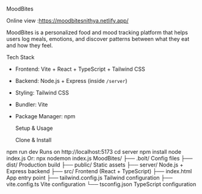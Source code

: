  MoodBites

Online view :https://moodbitesnithya.netlify.app/

 MoodBites  is a personalized food and mood tracking platform that helps users log meals, emotions, and discover patterns between what they eat and how they feel.



   Tech Stack

-  Frontend:  Vite + React + TypeScript + Tailwind CSS  
-  Backend:  Node.js + Express (inside `/server`)  
-  Styling:  Tailwind CSS  
-  Bundler:  Vite  
-  Package Manager:  npm  



   Setup & Usage

      Clone & Install


npm run dev
    Runs on http://localhost:5173
cd server
npm install
node index.js
    Or: npx nodemon index.js
MoodBites/
├── .bolt/                   Config files
├── dist/                    Production build
├── public/                  Static assets
├── server/                  Node.js + Express backend
├── src/                     Frontend (React + TypeScript)
├── index.html               App entry point
├── tailwind.config.js       Tailwind configuration
├── vite.config.ts           Vite configuration
└── tsconfig.json            TypeScript configuration




